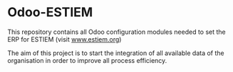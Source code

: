 Odoo-ESTIEM
===========

This repository contains all Odoo configuration modules needed to set the ERP for ESTIEM (visit www.estiem.org)

The aim of this project is to start the integration of all available data of the organisation in order to improve all process efficiency.
